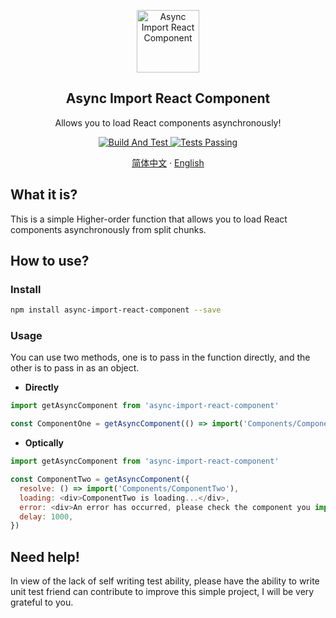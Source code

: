 <p align="center">
 <img width="100px" src="https://cdn.nlark.com/yuque/0/2020/png/341314/1598028307572-0d808194-8c87-4a36-88b9-eb3500c87832.png#align=left&display=inline&height=169&margin=%5Bobject%20Object%5D&name=logo.png&originHeight=1487&originWidth=1237&size=153699&status=done&style=none&width=141" align="center" alt="Async Import React Component" />
 <h2 align="center">Async Import React Component</h2>
 <p align="center">Allows you to load React components asynchronously!</p>
</p>
  <p align="center">
    <a href="https://github.com/vortesnail/async-import-react-component/actions">
      <img alt="Build And Test" src="https://img.shields.io/github/workflow/status/vortesnail/async-import-react-component/Deploy%20GitHub%20Pages?label=Build%20And%20Test&logo=github&style=flat-square"/>
    </a>
    <a href="https://codecov.io/gh/vortesnail/async-import-react-component">
      <img alt="Tests Passing" src="https://img.shields.io/codecov/c/github/vortesnail/async-import-react-component?style=flat-square" />
    </a>
    <br />
  </p>

  <!-- <p align="center">
    <a href="">View Demo</a>
    ·
    <a href="https://github.com/vortesnail/async-import-react-component/issues/new">Report Bug</a>
    ·
    <a href="https://github.com/vortesnail/async-import-react-component/issues/new">Request Feature</a>
  </p> -->
  <p align="center">
    <a href="README_cn.md">简体中文</a>
    ·
    <a href="README_en.md">English</a>
  </p>
</p>

## What it is?

This is a simple Higher-order function that allows you to load React components asynchronously from split chunks.

## How to use?

### Install

```bash
npm install async-import-react-component --save
```

### Usage

You can use two methods, one is to pass in the function directly, and the other is to pass in as an object.

- **Directly**

```javascript
import getAsyncComponent from 'async-import-react-component'

const ComponentOne = getAsyncComponent(() => import('Components/ComponentOne'))
```

- **Optically**

```javascript
import getAsyncComponent from 'async-import-react-component'

const ComponentTwo = getAsyncComponent({
  resolve: () => import('Components/ComponentTwo'),
  loading: <div>ComponentTwo is loading...</div>,
  error: <div>An error has occurred, please check the component you import.</div>,
  delay: 1000,
})
```

## Need help!

In view of the lack of self writing test ability, please have the ability to write unit test friend can contribute to improve this simple project, I will be very grateful to you.

